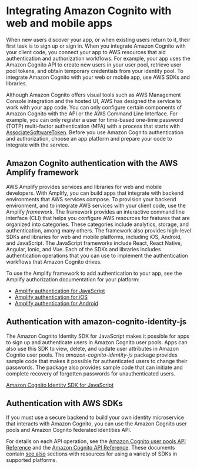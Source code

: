 # Integrating Amazon Cognito with web and mobile apps<a name="cognito-integrate-apps"></a>

When new users discover your app, or when existing users return to it, their first task is to sign up or sign in\. When you integrate Amazon Cognito with your client code, you connect your app to AWS resources that aid authentication and authorization workflows\. For example, your app uses the Amazon Cognito API to create new users in your user pool, retrieve user pool tokens, and obtain temporary credentials from your identity pool\. To integrate Amazon Cognito with your web or mobile app, use AWS SDKs and libraries\. 

Although Amazon Cognito offers visual tools such as AWS Management Console integration and the hosted UI, AWS has designed the service to work with your app code\. You can only configure certain components of Amazon Cognito with the API or the AWS Command Line Interface\. For example, you can only register a user for time\-based one\-time password \(TOTP\) multi\-factor authentication \(MFA\) with a process that starts with [AssociateSoftwareToken](https://docs.aws.amazon.com/cognito-user-identity-pools/latest/APIReference/API_AssociateSoftwareToken.html)\. Before you use Amazon Cognito authentication and authorization, choose an app platform and prepare your code to integrate with the service\.

## Amazon Cognito authentication with the AWS Amplify framework<a name="cognito-integrate-apps-amplify"></a>

AWS Amplify provides services and libraries for web and mobile developers\. With Amplify, you can build apps that integrate with backend environments that AWS services compose\. To provision your backend environment, and to integrate AWS services with your client code, use the Amplify *framework*\. The framework provides an interactive command line interface \(CLI\) that helps you configure AWS resources for features that are organized into categories\. These categories include analytics, storage, and authentication, among many others\. The framework also provides high\-level SDKs and libraries for web and mobile platforms, including iOS, Android, and JavaScript\. The JavaScript frameworks include React, React Native, Angular, Ionic, and Vue\. Each of the SDKs and libraries includes authentication operations that you can use to implement the authentication workflows that Amazon Cognito drives\.

To use the Amplify framework to add authentication to your app, see the Amplify authorization documentation for your platform:
+ [Amplify authentication for JavaScript](https://docs.amplify.aws/lib/auth/getting-started/q/platform/js)
+ [Amplify authentication for iOS](https://docs.amplify.aws/lib/q/platform/ios)
+ [Amplify authentication for Android](https://docs.amplify.aws/lib/auth/getting-started/q/platform/android)

## Authentication with amazon\-cognito\-identity\-js<a name="amazon-cognito-user-pools-authentication-using-amazon-cognito-identity-js"></a>

The Amazon Cognito Identity SDK for JavaScript makes it possible for apps to sign up and authenticate users in Amazon Cognito user pools\. Apps can also use this SDK to view, delete, and update user attributes in Amazon Cognito user pools\. The *amazon\-cognito\-identity\-js* package provides sample code that makes it possible for authenticated users to change their passwords\. The package also provides sample code that can initiate and complete recovery of forgotten passwords for unauthenticated users\.

[Amazon Cognito Identity SDK for JavaScript](https://github.com/aws-amplify/amplify-js/tree/master/packages/amazon-cognito-identity-js)

## Authentication with AWS SDKs<a name="amazon-cognito-authentication-with-sdks"></a>

If you must use a secure backend to build your own identity microservice that interacts with Amazon Cognito, you can use the Amazon Cognito user pools and Amazon Cognito federated identities API\.

For details on each API operation, see the [Amazon Cognito user pools API Reference](https://docs.aws.amazon.com/cognito-user-identity-pools/latest/APIReference/API_Operations.html) and the [Amazon Cognito API Reference](https://docs.aws.amazon.com/cognitoidentity/latest/APIReference/Welcome.html)\. These documents contain [see also](https://docs.aws.amazon.com/cognito-user-identity-pools/latest/APIReference/API_InitiateAuth.html#API_InitiateAuth_SeeAlso) sections with resources for using a variety of SDKs in supported platforms\.